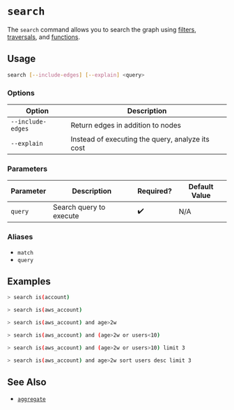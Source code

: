 # `search`

The `search` command allows you to search the graph using [filters](../../concepts/search/filters.md), [traversals](../../concepts/search/traversals.md), and [functions](../../concepts/search/aggregation.md).

## Usage

```bash
search [--include-edges] [--explain] <query>
```

### Options

| Option            | Description                                      |
| ----------------- | ------------------------------------------------ |
| `--include-edges` | Return edges in addition to nodes                |
| `--explain`       | Instead of executing the query, analyze its cost |

### Parameters

| Parameter | Description             | Required? | Default Value |
| --------- | ----------------------- | --------- | ------------- |
| `query`   | Search query to execute | ✔️        | N/A           |

### Aliases

- `match`
- `query`

## Examples

```bash title="Find accounts across all cloud providers"
> search is(account)
```

```bash title="Find all AWS accounts"
> search is(aws_account)
```

```bash title="Find all AWS accounts more than 2 weeks old"
> search is(aws_account) and age>2w
```

```bash title="Find all AWS accounts that are either older than 2 weeks or have more than 10 users"
> search is(aws_account) and (age>2w or users<10)
```

```bash title="Find 3 AWS accounts that are are either older than 2 weeks or have more than 10 users"
> search is(aws_account) and (age>2w or users>10) limit 3
```

```bash title="Find the 3 AWS accounts that are more than 2 weeks old with the greatest number of users"
> search is(aws_account) and age>2w sort users desc limit 3
```

## See Also

- [`aggregate`](./aggregate.md)

